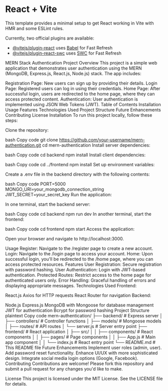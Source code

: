 # React + Vite

This template provides a minimal setup to get React working in Vite with HMR and some ESLint rules.

Currently, two official plugins are available:

- [@vitejs/plugin-react](https://github.com/vitejs/vite-plugin-react/blob/main/packages/plugin-react/README.md) uses [Babel](https://babeljs.io/) for Fast Refresh
- [@vitejs/plugin-react-swc](https://github.com/vitejs/vite-plugin-react-swc) uses [SWC](https://swc.rs/) for Fast Refresh






MERN Stack Authentication
Project Overview
This project is a simple web application that demonstrates user authentication using the MERN (MongoDB, Express.js, React.js, Node.js) stack. The app includes:

Registration Page: New users can sign up by providing their details.
Login Page: Registered users can log in using their credentials.
Home Page: After successful login, users are redirected to the home page, where they can access protected content.
Authentication: User authentication is implemented using JSON Web Tokens (JWT).
Table of Contents
Installation
Usage
Features
Technologies Used
Project Structure
Future Enhancements
Contributing
License
Installation
To run this project locally, follow these steps:

Clone the repository:

bash
Copy code
git clone https://github.com/your-username/mern-authentication.git
cd mern-authentication
Install server dependencies:

bash
Copy code
cd backend
npm install
Install client dependencies:

bash
Copy code
cd ../frontend
npm install
Set up environment variables:

Create a .env file in the backend directory with the following contents:

bash
Copy code
PORT=5000
MONGO_URI=your_mongodb_connection_string
JWT_SECRET=your_secret_key
Run the application:

In one terminal, start the backend server:

bash
Copy code
cd backend
npm run dev
In another terminal, start the frontend:

bash
Copy code
cd frontend
npm start
Access the application:

Open your browser and navigate to http://localhost:3000.

Usage
Register: Navigate to the /register page to create a new account.
Login: Navigate to the /login page to access your account.
Home: Upon successful login, you'll be redirected to the /home page, where you can access protected resources.
Features
User Registration: Secure registration with password hashing.
User Authentication: Login with JWT-based authentication.
Protected Routes: Restrict access to the home page for authenticated users only.
Error Handling: Graceful handling of errors and displaying appropriate messages.
Technologies Used
Frontend:

React.js
Axios for HTTP requests
React Router for navigation
Backend:

Node.js
Express.js
MongoDB with Mongoose for database management
JWT for authentication
Bcrypt for password hashing
Project Structure
plaintext
Copy code
mern-authentication/
├── backend/         # Express server
│   ├── controllers/ # Controller functions
│   ├── models/      # Mongoose models
│   ├── routes/      # API routes
│   └── server.js    # Server entry point
├── frontend/        # React application
│   ├── src/
│   │   ├── components/ # React components
│   │   ├── pages/      # Page components
│   │   ├── App.js      # Main app component
│   │   └── index.js    # React entry point
└── README.md        # This README file
Future Enhancements
Implement user roles (admin, user).
Add password reset functionality.
Enhance UI/UX with more sophisticated design.
Integrate social media login options (Google, Facebook).
Contributing
Contributions are welcome! Please fork this repository and submit a pull request for any changes you'd like to make.

License
This project is licensed under the MIT License. See the LICENSE file for details.

